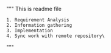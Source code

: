 """
    This is readme file

    1. Requirement Analysis
    2. Information gathering
    3. Implementation
    4. Sync work with remote repository\
"""
